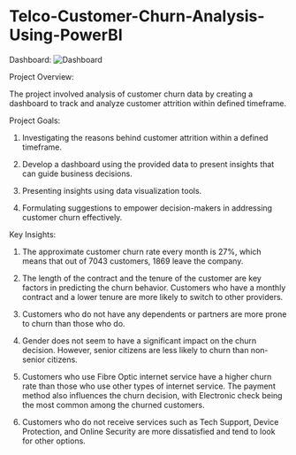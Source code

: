 # Telco-Customer-Churn-Analysis-Using-PowerBI
Dashboard:
![Dashboard](https://github.com/akash-ilay0701/Telco-Customer-Churn-Analysis-Using-PowerBI/assets/119600546/20951bc9-d175-4262-aa26-7f7064c48925)


Project Overview:

The project involved analysis of customer churn data by creating a dashboard to track and analyze customer attrition within defined timeframe.

Project Goals:

1. Investigating the reasons behind customer attrition within a defined timeframe. 

2. Develop a dashboard using the provided data to present insights that can guide business decisions.

3. Presenting insights using data visualization tools.

4. Formulating suggestions to empower decision-makers in addressing customer churn effectively.


Key Insights:

1. The approximate customer churn rate every month is 27%, which means that out of 7043 customers, 1869 leave the company.

2. The length of the contract and the tenure of the customer are key factors in predicting the churn behavior. Customers who have a monthly contract and a lower tenure are more likely to switch to other providers.

3. Customers who do not have any dependents or partners are more prone to churn than those who do.

4. Gender does not seem to have a significant impact on the churn decision. However, senior citizens are less likely to churn than non-senior citizens.

5. Customers who use Fibre Optic internet service have a higher churn rate than those who use other types of internet service. The payment method also influences the churn decision, with Electronic check being the most common among the churned customers.

6. Customers who do not receive services such as Tech Support, Device Protection, and Online Security are more dissatisfied and tend to look for other options.
